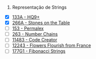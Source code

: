 1. Representação de Strings

- [X] [133A - HQ9+](http://codeforces.com/problemset/problem/133/A)
- [X] [266A - Stones on the Table](http://codeforces.com/problemset/problem/266/A)
- [ ] [153 - Permalex](https://onlinejudge.org/index.php?option=onlinejudge&Itemid=8&page=show_problem&problem=89)
- [ ] [263 - Number Chains](https://onlinejudge.org/index.php?option=com_onlinejudge&Itemid=8&page=show_problem&problem=199)
- [ ] [11483 - Code Creator](https://onlinejudge.org/index.php?option=com_onlinejudge&Itemid=8&page=show_problem&problem=2478)
- [ ] [12243 - Flowers Flourish from France](https://onlinejudge.org/index.php?option=com_onlinejudge&Itemid=8&page=show_problem&problem=3395)
- [ ] [177G1 - Fibonacci Strings](http://codeforces.com/problemset/problem/177/G1)
